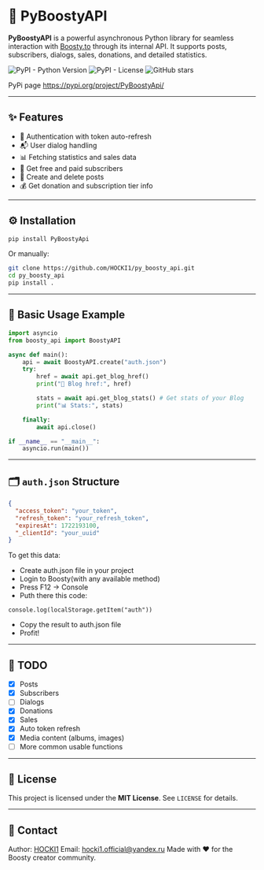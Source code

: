 
# 🚀 PyBoostyAPI

**PyBoostyAPI** is a powerful asynchronous Python library for seamless interaction with [Boosty.to](https://boosty.to) through its internal API. It supports posts, subscribers, dialogs, sales, donations, and detailed statistics.

![PyPI - Python Version](https://img.shields.io/pypi/pyversions/py_boosty_api)
![PyPI - License](https://img.shields.io/pypi/l/PyBoostyApi)
![GitHub stars](https://img.shields.io/github/stars/HOCKI1/py_boosty_api?style=social)

PyPi page
https://pypi.org/project/PyBoostyApi/

---

## ✨ Features

- 🔐 Authentication with token auto-refresh
- 📬 User dialog handling
- 📊 Fetching statistics and sales data
- 💬 Get free and paid subscribers
- 📝 Create and delete posts
- 💰 Get donation and subscription tier info

---

## ⚙️ Installation

```bash
pip install PyBoostyApi
````

Or manually:

```bash
git clone https://github.com/HOCKI1/py_boosty_api.git
cd py_boosty_api
pip install .
```

---

## 🔧 Basic Usage Example

```python
import asyncio
from boosty_api import BoostyAPI

async def main():
    api = await BoostyAPI.create("auth.json")
    try:
        href = await api.get_blog_href()
        print("🔗 Blog href:", href)

        stats = await api.get_blog_stats() # Get stats of your Blog
        print("📊 Stats:", stats)

    finally:
        await api.close()

if __name__ == "__main__":
    asyncio.run(main())

```

---

## 🗂 `auth.json` Structure

```json
{
  "access_token": "your_token",
  "refresh_token": "your_refresh_token",
  "expiresAt": 1722193100,
  "_clientId": "your_uuid"
}
```
To get this data:
- Create auth.json file in your project
- Login to Boosty(with any available method)
- Press F12 -> Console
- Puth there this code:
```
console.log(localStorage.getItem("auth"))
```
- Copy the result to auth.json file
- Profit!

---

## 📌 TODO

* [x] Posts
* [x] Subscribers
* [ ] Dialogs
* [x] Donations
* [x] Sales
* [x] Auto token refresh
* [x] Media content (albums, images)
* [ ] More common usable functions

---

## 📄 License

This project is licensed under the **MIT License**. See `LICENSE` for details.

---

## 🤝 Contact

Author: [HOCKI1](https://github.com/HOCKI1)
Email: [hocki1.official@yandex.ru](mailto:hocki1.official@yandex.ru)
Made with ❤️ for the Boosty creator community.

